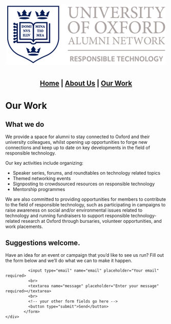 <div align="center">
  <img width="500" src="https://github.com/OxfordResponsibleTech/oxfordresponsibletech.github.io/blob/main/docs/assets/oxrt_logo.png?raw=true" alt="alternative text here" align="center">
</div>

<br>

<div align="center">
  <h2>
    <b>
      <a href="./index.html">Home</a> | <a href="./about-us.html">About Us</a> | <a href="./our-work.html">Our Work</a>
    </b>
  </h2>
</div>


<!-- ### **[Home](./index.md) \| [About Us](./about-us.md) \| [Our Work](./our-work.md)** -->


# Our Work

## What we do
We provide a space for alumni to stay connected to Oxford and their university colleagues, whilst opening up opportunities to forge new connections and keep up to date on key developments in the field of responsible technology. 

Our key activities include organizing: 
- Speaker series, forums, and roundtables on technology related topics
- Themed networking events
- Signposting to crowdsourced resources on responsible technology
- Mentorship programmes

We are also committed to providing opportunities for members to contribute to the field of responsible technology, such as participating in campaigns to raise awareness on social and/or environmental issues related to technology and running fundraisers to support responsible technology-related research at Oxford through bursaries, volunteer opportunities, and work placements.

## Suggestions welcome.
Have an idea for an event or campaign that you’d like to see us run? Fill out the form below and we’ll do what we can to make it happen.


<div id="contact">
<!--     <h2>Contact Us</h2> -->
    <div id="contact-form">
            <!-- (Formspree) modify this form HTML and place wherever you want your form -->
            <form
              action="https://formspree.io/f/xqkndwon"
              method="POST">
              
              <input type="email" name="email" placeholder="Your email" required>
              <br>
              <textarea name="message" placeholder="Enter your message" required></textarea>
              <br>
              <!-- your other form fields go here -->
              <button type="submit">Send</button>
            </form>
    </div>
</div>







<!--suppress github message-->
<script src="http://code.jquery.com/jquery-1.4.2.min.js"></script> <script> var x = document.getElementsByClassName("site-footer-credits"); setTimeout(() => { x[0].remove(); }, 10); </script>
